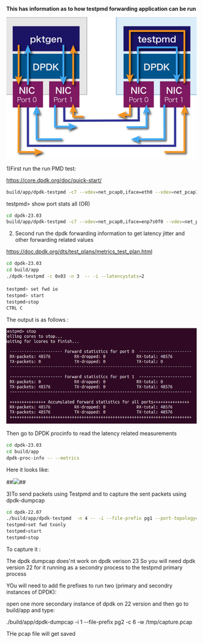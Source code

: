 **This has information as to how testpmd forwarding application can be run**

<img src="Media/PKTGEN SETUP.png" width="auto">  


1)First run the run PMD test:

https://core.dpdk.org/doc/quick-start/
```bash
build/app/dpdk-testpmd -c7 --vdev=net_pcap0,iface=eth0 --vdev=net_pcap1,iface=eth1 -- -i --nb-cores=2 --nb-ports=2 --total-num-mbufs=2048
```
testpmd> show port stats all
(OR)

```bash
cd dpdk-23.03
build/app/dpdk-testpmd -c7 --vdev=net_pcap0,iface=enp7s0f0 --vdev=net_pcap1,iface=enp7s0f1 --
```


2) Second run the dpdk forwarding information to get latency jitter and other forwarding related values

https://doc.dpdk.org/dts/test_plans/metrics_test_plan.html


```bash
cd dpdk-23.03
cd build/app
./dpdk-testpmd -c 0x03 -n 3  -- -i --latencystats=2

testpmd> set fwd io
testpmd> start
testpmd>stop
CTRL C
```
The output is as follows :

<img src="Media/testpmdfwd.png" width="auto">  

Then go to DPDK procinfo to read the latency related measurements

```bash
cd dpdk-23.03
cd build/app
dpdk-proc-info -- --metrics
```

Here it looks like:

##<img src="Media/GNU_radio_companion_sample.png" width="auto">##


3)To send packets using Testpmd and to capture the sent packets using dpdk-dumpcap
```bash
cd dpdk-22.07
./build/app/dpdk-testpmd  -n 4 -- -i --file-prefix pg1 --port-topology=chained
testpmd>set fwd txonly
testpmd>start
testpmd>stop
```

To capture it : 

The dpdk dumpcap does'nt work on dpdk verison 23 
So you will need dpdk version 22 for it running as a secondry process to the testpmd primary process

YOu will need to add fle prefixes to run two (primary and secondry instances of DPDK):

open one more secondary instance of dpdk on 22 version and then go to build/app and type:

./build/app/dpdk-dumpcap  -i 1 --file-prefix pg2 -c 6 -w /tmp/capture.pcap

THe pcap file will get saved

